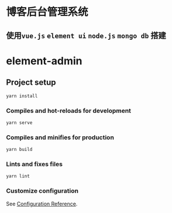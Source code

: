 # 博客后台管理系统
## 使用`vue.js` `element ui` `node.js` `mongo db` 搭建
# element-admin

## Project setup
```
yarn install
```

### Compiles and hot-reloads for development
```
yarn serve
```

### Compiles and minifies for production
```
yarn build
```

### Lints and fixes files
```
yarn lint
```

### Customize configuration
See [Configuration Reference](https://cli.vuejs.org/config/).
